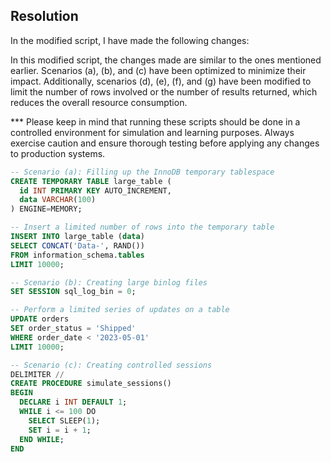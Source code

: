 ## Resolution
In the modified script, I have made the following changes:

In this modified script, the changes made are similar to the ones mentioned earlier. Scenarios (a), (b), and (c) have been optimized to minimize their impact. Additionally, scenarios (d), (e), (f), and (g) have been modified to limit the number of rows involved or the number of results returned, which reduces the overall resource consumption.

 *** Please keep in mind that running these scripts should be done in a controlled environment for simulation and learning purposes. Always exercise caution and ensure thorough testing before applying any changes to production systems.

```sql
-- Scenario (a): Filling up the InnoDB temporary tablespace
CREATE TEMPORARY TABLE large_table (
  id INT PRIMARY KEY AUTO_INCREMENT,
  data VARCHAR(100)
) ENGINE=MEMORY;

-- Insert a limited number of rows into the temporary table
INSERT INTO large_table (data)
SELECT CONCAT('Data-', RAND())
FROM information_schema.tables
LIMIT 10000;

-- Scenario (b): Creating large binlog files
SET SESSION sql_log_bin = 0;

-- Perform a limited series of updates on a table
UPDATE orders
SET order_status = 'Shipped'
WHERE order_date < '2023-05-01'
LIMIT 10000;

-- Scenario (c): Creating controlled sessions
DELIMITER //
CREATE PROCEDURE simulate_sessions()
BEGIN
  DECLARE i INT DEFAULT 1;
  WHILE i <= 100 DO
    SELECT SLEEP(1);
    SET i = i + 1;
  END WHILE;
END

```